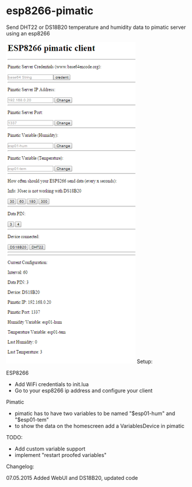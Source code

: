 # esp8266-pimatic
Send DHT22 or DS18B20 temperature and humidity data to pimatic server using an esp8266

![WebUI](https://raw.githubusercontent.com/georg90/esp8266-pimatic-1/9495706ba802bfd2b19eb042fd6e1e813dc2884c/screenshots/esp8266pimatic.png "WebUI")
Setup:

ESP8266
- Add WiFi credentials to init.lua
- Go to your esp8266 ip address and configure your client

Pimatic
- pimatic has to have two variables to be named "$esp01-hum" and "$esp01-tem"
- to show the data on the homescreen add a VariablesDevice in pimatic 

TODO:
- Add custom variable support
- implement "restart proofed variables"


Changelog:

07.05.2015 Added WebUI and DS18B20, updated code 
